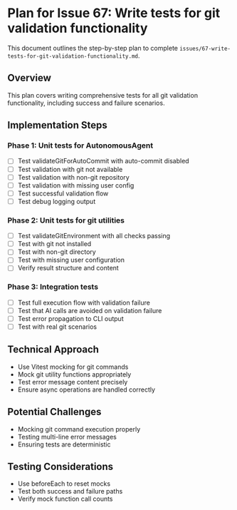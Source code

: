 # Plan for Issue 67: Write tests for git validation functionality

This document outlines the step-by-step plan to complete `issues/67-write-tests-for-git-validation-functionality.md`.

## Overview

This plan covers writing comprehensive tests for all git validation functionality, including success and failure scenarios.

## Implementation Steps



### Phase 1: Unit tests for AutonomousAgent
- [ ] Test validateGitForAutoCommit with auto-commit disabled
- [ ] Test validation with git not available
- [ ] Test validation with non-git repository
- [ ] Test validation with missing user config
- [ ] Test successful validation flow
- [ ] Test debug logging output

### Phase 2: Unit tests for git utilities
- [ ] Test validateGitEnvironment with all checks passing
- [ ] Test with git not installed
- [ ] Test with non-git directory
- [ ] Test with missing user configuration
- [ ] Verify result structure and content

### Phase 3: Integration tests
- [ ] Test full execution flow with validation failure
- [ ] Test that AI calls are avoided on validation failure
- [ ] Test error propagation to CLI output
- [ ] Test with real git scenarios

## Technical Approach
- Use Vitest mocking for git commands
- Mock git utility functions appropriately
- Test error message content precisely
- Ensure async operations are handled correctly

## Potential Challenges
- Mocking git command execution properly
- Testing multi-line error messages
- Ensuring tests are deterministic

## Testing Considerations
- Use beforeEach to reset mocks
- Test both success and failure paths
- Verify mock function call counts